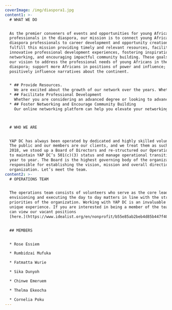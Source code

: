 ```yaml
---
coverImage: /img/diaspora1.jpg
content1: >-
  # WHAT WE DO


  As the premier conveners of events and opportunities for young African
  professionals in the diaspora, our mission is to connect young African
  diaspora professionals to career development and opportunity creation. We
  fulfill this mission providing timely and relevant resources, facilitating
  innovative professional development experiences, fostering inspirational
  networking, and encouraging impactful community building. These goals advance
  our vision to address the professional needs of young Africans in the
  diaspora; support more Africans in positions of power and influence; and
  positively influence narratives about the continent.


  * ## Provide Resources.
    We are excited about the growth of our network over the years. Whether you are a budding entrepreneur, a recent graduate, or a seasoned professional, you can enjoy preferred access to tailored professional development resources and career-building opportunities available on our various online platforms.
  * ## Facilitate Professional Development
    Whether you are considering an advanced degree or looking to advance in the workplace, our curated workshops and networking events provide special access to unique professional development opportunities, help you launch entrepreneurial aspirations and advance in your career.
  * ## Foster Networking and Encourage Community Building
    Our online networking platform can help you elevate your networking by connecting you to other ambitious, driven, young diaspora professionals like you! This space is for you to continue conversations after an event, meet people with similar interests, and build communities of support and collaboration.[ Become a member today!](https://yapdc.mn.co/)



  # WHO WE ARE


  YAP DC has always been operated by dedicated and highly skilled volunteers.
  The public and our members are our clients, and we treat them as such. In late
  2018, we stood up a Board of Directors and re-structured our Operations Team
  to maintain YAP DC’s 501(c)(3) status and manage operational transitions from
  year to year. The Board is the highest governing body of the organization,
  responsible for establishing the vision, mission and overall direction of the
  organization. Let’s meet the team.
content2: >-
  # OPERATIONS TEAM


  The operations team consists of volunteers who serve as the core leaders in
  envisioning and executing the day to day matters in line with the strategic
  priorities of the organization. Working with YAP DC is an invaluable and
  unique experience. If you are interested in being a member of the team, you
  can view our vacant positions 
  [here.](https://www.idealist.org/en/nonprofit/b55e85ab2beb4d85b447f4092f56e754-young-african-professionals-dc-yap-dc-washington)


  ## MEMBERS


  * Rose Essiem

  * Rumbidzai Mufuka

  * Fatmatta Wurie

  * Sika Dunyoh

  * Chinwe Emeruem

  * Thelma Ekeocha

  * Cornelia Poku
---
```


